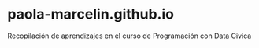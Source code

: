 # paola-marcelin.github.io
Recopilación de aprendizajes en el curso de Programación con Data Civica
